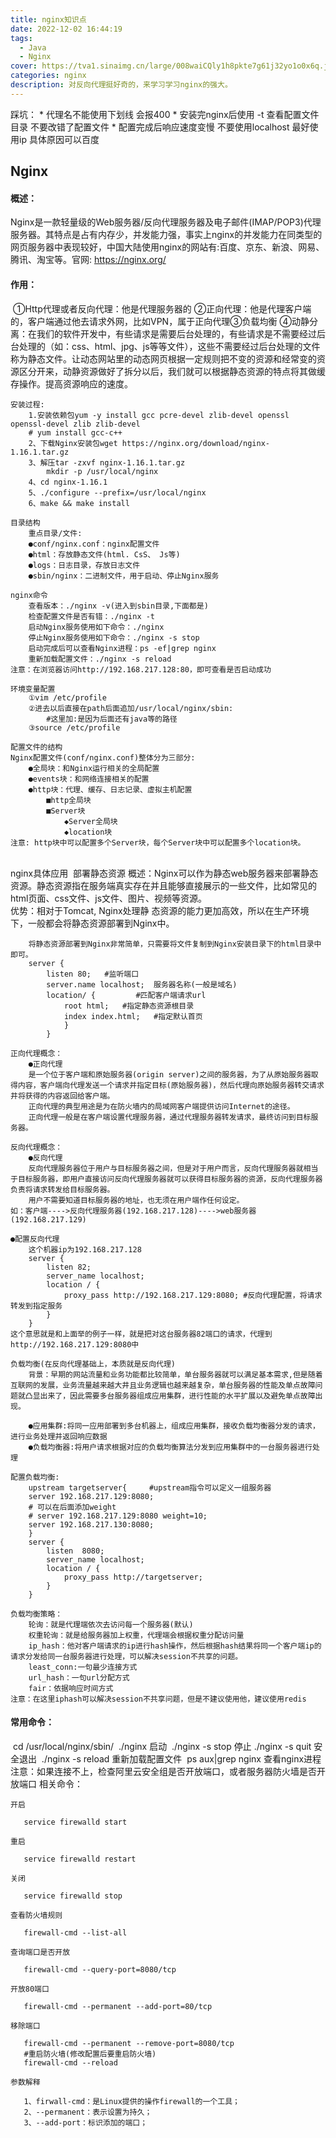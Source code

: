 ```yaml
---
title: nginx知识点
date: 2022-12-02 16:44:19
tags: 
  - Java
  - Nginx
cover: https://tva1.sinaimg.cn/large/008waiCQly1h8pkte7g61j32yo1o0x6q.jpg
categories: nginx
description: 对反向代理挺好奇的，来学习学习nginx的强大。
---
```








踩坑：
	* 代理名不能使用下划线 会报400
	* 安装完nginx后使用 -t 查看配置文件目录 不要改错了配置文件
	* 配置完成后响应速度变慢  不要使用localhost 最好使用ip 具体原因可以百度

## Nginx

#### 	概述：

​		Nginx是一款轻量级的Web服务器/反向代理服务器及电子邮件(IMAP/POP3)代理服务器。其特点是占有内存少，并发能力强，事实上nginx的并发能力在同类型的网页服务器中表现较好，中国大陆使用nginx的网站有:百度、京东、新浪、网易、腾讯、淘宝等。官网: https://nginx.org/

#### 	作用：

​		①Http代理或者反向代理：他是代理服务器的
​		②正向代理：他是代理客户端的，客户端通过他去请求外网，比如VPN，属于正向代理
​		③负载均衡
​		④动静分离：在我们的软件开发中，有些请求是需要后台处理的，有些请求是不需要经过后台处理的（如：css、html、jpg、js等等文件），这些不需要经过后台处理的文件称为静态文件。让动态网站里的动态网页根据一定规则把不变的资源和经常变的资源区分开来，动静资源做好了拆分以后，我们就可以根据静态资源的特点将其做缓存操作。提高资源响应的速度。

	安装过程:
		1.安装依赖包yum -y install gcc pcre-devel zlib-devel openssl openssl-devel zlib zlib-devel
		# yum install gcc-c++
		2、下载Nginx安装包wget https://nginx.org/download/nginx-1.16.1.tar.gz
		3、解压tar -zxvf nginx-1.16.1.tar.gz
			mkdir -p /usr/local/nginx
		4、cd nginx-1.16.1
		5、./configure --prefix=/usr/local/nginx
		6、make && make install
	
	目录结构
		重点目录/文件:
		●conf/nginx.conf：nginx配置文件
		●html：存放静态文件(html. CsS、 Js等)
		●logs：日志目录，存放日志文件
		●sbin/nginx：二进制文件，用于启动、停止Nginx服务
	
	nginx命令
		查看版本：./nginx -v(进入到sbin目录,下面都是)
		检查配置文件是否有错：./nginx -t
		启动Nginx服务使用如下命令：./nginx
		停止Nginx服务使用如下命令：./nginx -s stop
		启动完成后可以查看Nginx进程：ps -ef|grep nginx
		重新加载配置文件：./nginx -s reload
	注意：在浏览器访问http://192.168.217.128:80，即可查看是否启动成功
	
	环境变量配置
		①vim /etc/profile
		②进去以后直接在path后面追加/usr/local/nginx/sbin:
			#这里加:是因为后面还有java等的路径
		③source /etc/profile
	
	配置文件的结构
	Nginx配置文件(conf/nginx.conf)整体分为三部分:
		●全局块：和Nginx运行相关的全局配置
		●events块：和网络连接相关的配置
		●http块：代理、缓存、日志记录、虚拟主机配置
			■http全局块
			■Server块
				◆Server全局块
				◆location块
	注意: http块中可以配置多个Server块，每个Server块中可以配置多个location块。


​	
​	nginx具体应用
​		部署静态资源
​		概述：Nginx可以作为静态web服务器来部署静态资源。静态资源指在服务端真实存在并且能够直接展示的一些文件，比如常见的html页面、css文件、js文件、图片、视频等资源。
​	
		优势：相对于Tomcat, Nginx处理静 态资源的能力更加高效，所以在生产环境下，一般都会将静态资源部署到Nginx中。
		
		将静态资源部署到Nginx非常简单，只需要将文件复制到Nginx安装目录下的html目录中即可。
		server {
			listen 80;   #监听端口
			server.name localhost;  服务器名称(一般是域名)
			location/ {			#匹配客户端请求url
				root html;   #指定静态资源根目录
				index index.html;   #指定默认首页
				}
			}
	
	正向代理概念：
		●正向代理
		是一个位于客户端和原始服务器(origin server)之间的服务器，为了从原始服务器取得内容，客户端向代理发送一个请求并指定目标(原始服务器)，然后代理向原始服务器转交请求井将获得的内容返回给客户端。
		正向代理的典型用途是为在防火墙内的局域网客户端提供访问Internet的途径。
		正向代理一般是在客户端设置代理服务器，通过代理服务器转发请求，最终访问到目标服务器。
	
	反向代理概念：
		●反向代理
		反向代理服务器位于用户与目标服务器之间，但是对于用户而言，反向代理服务器就相当于目标服务器，即用户直接访问反向代理服务器就可以获得目标服务器的资源，反向代理服务器负责将请求转发给目标服务器。
		用户不需要知道目标服务器的地址，也无须在用户端作任何设定。
	如：客户端---->反向代理服务器(192.168.217.128)---->web服务器(192.168.217.129)
	
	●配置反向代理
		这个机器ip为192.168.217.128
		server {
			listen 82;
			server_name localhost;
			location / {
				proxy_pass http://192.168.217.129:8080; #反向代理配置，将请求转发到指定服务
			}
		}
	这个意思就是和上面举的例子一样，就是把对这台服务器82端口的请求，代理到http://192.168.217.129:8080中
	
	负载均衡(在反向代理基础上，本质就是反向代理)
		背景：早期的网站流量和业务功能都比较简单，单台服务器就可以满足基本需求,但是随着互联网的发展，业务流量越来越大井且业务逻辑也越来越复杂，单台服务器的性能及单点故障问题就凸显出来了，因此需要多台服务器组成应用集群，进行性能的水平扩展以及避免单点故障出现。
	
		●应用集群:将同一应用部署到多台机器上，组成应用集群，接收负载均衡器分发的请求，进行业务处理并返回响应数据
		●负载均衡器:将用户请求根据对应的负载均衡算法分发到应用集群中的一台服务器进行处理
	
	配置负载均衡:
		upstream targetserver{     #upstream指令可以定义一组服务器
		server 192.168.217.129:8080;
		# 可以在后面添加weight
		# server 192.168.217.129:8080 weight=10;
		server 192.168.217.130:8080; 
		}
		server {
			listen  8080; 
			server_name localhost;
			location / {
				proxy_pass http://targetserver;
			}
		}
	
	负载均衡策略：
		轮询：就是代理端依次去访问每一个服务器(默认)
		权重轮询：就是给服务器加上权重，代理端会根据权重分配访问量
		ip_hash：他对客户端请求的ip进行hash操作，然后根据hash结果将同一个客户端ip的请求分发给同一台服务器进行处理，可以解决session不共享的问题。
		least_conn:一句最少连接方式
		url_hash：一句url分配方式
		fair：依据响应时间方式
	注意：在这里iphash可以解决session不共享问题，但是不建议使用他，建议使用redis





#### 常用命令：

​	cd /usr/local/nginx/sbin/
​	./nginx  启动
​	./nginx -s stop  停止
​	./nginx -s quit  安全退出
​	./nginx -s reload  重新加载配置文件
​	ps aux|grep nginx  查看nginx进程
注意：如果连接不上，检查阿里云安全组是否开放端口，或者服务器防火墙是否开放端口
相关命令：

```
开启

​	service firewalld start

重启

​	service firewalld restart

关闭

​	service firewalld stop

查看防火墙规则

​	firewall-cmd --list-all

查询端口是否开放

​	firewall-cmd --query-port=8080/tcp

开放80端口

​	firewall-cmd --permanent --add-port=80/tcp

移除端口

​	firewall-cmd --permanent --remove-port=8080/tcp
​	#重启防火墙(修改配置后要重启防火墙)
​	firewall-cmd --reload

参数解释

​	1、firwall-cmd：是Linux提供的操作firewall的一个工具；
​	2、--permanent：表示设置为持久；
​	3、--add-port：标识添加的端口；
```

